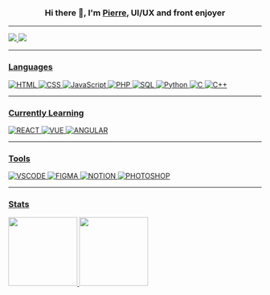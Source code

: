 ### <p align="center">Hi there 👋, I'm <a href="https://pierre-thiebaud.fr">Pierre</a>, UI/UX and front enjoyer<p/>


<hr/>

<a href="https://www.linkedin.com/in/pierrethiebaud/"><img src="https://img.shields.io/badge/LinkedIn-0077B5?style=for-the-badge&logo=linkedin&logoColor=white/;link=https://www.linkedin.com/in/pierrethiebaud/">        <a href="https://pierre-thiebaud.fr"><img src="https://img.shields.io/badge/website-000000?style=for-the-badge&logo=About.me&logoColor=white">
 
<hr/> 
 
### **Languages**
![HTML](https://img.shields.io/badge/HTML5-000?style=000&logo=html5&logoColor=white)
![CSS](https://img.shields.io/badge/CSS3-000?style=000&logo=css3&logoColor=white)
![JavaScript](https://img.shields.io/badge/-JavaScript-000?&logo=JavaScript&logoColor=white)
![PHP](https://img.shields.io/badge/PHP-000?style=000&logo=php&logoColor=white)
![SQL](https://img.shields.io/badge/-SQL-000?&logo=MySQL&logoColor=white)
![Python](https://img.shields.io/badge/-Python-000?&logo=Python&logoColor=white)
![C](https://img.shields.io/badge/-C-000?&logo=C&logoColor=white)
![C++](https://img.shields.io/badge/-C++-000?&logo=c%2b%2b&logoColor=FFF)
 
<hr/>
 
### **Currently Learning**
![REACT](https://img.shields.io/badge/React-000?style=000&logo=react&logoColor=FFF)
![VUE](https://img.shields.io/badge/Vue.js-000?style=000&logo=vue.js&logoColor=FFF)
![ANGULAR](https://img.shields.io/badge/Angular-000?style=000&logo=angular&logoColor=white)
  
<hr/> 
 
### **Tools**
![VSCODE](https://img.shields.io/badge/Visual_Studio-000?style=000&logo=visual%20studio&logoColor=white)
![FIGMA](https://img.shields.io/badge/Figma-000?style=000&logo=figma&logoColor=white)
![NOTION](https://img.shields.io/badge/Notion-000?style=000&logo=notion&logoColor=white)
![PHOTOSHOP](https://img.shields.io/badge/Adobe%20Photoshop-000?style=000&logo=Adobe%20Photoshop&logoColor=white)

<hr/> 
 

### **Stats**
<img height="137px" src="https://github-readme-stats.vercel.app/api?username=WTHIJ&hide_title=true&hide_border=true&show_icons=true&include_all_commits=true&count_private=true&theme=great-gatsby"/>      <img height="137px" src="https://github-readme-stats.vercel.app/api/top-langs/?username=WTHIJ&hide_border=true&hide_title=true&layout=compact&&include_all_commits=true&count_private=true&langs_count=6&theme=great-gatsby"/>
